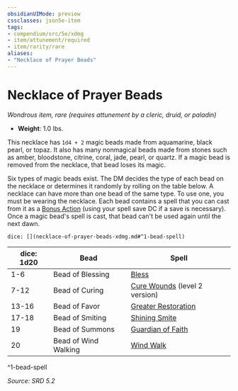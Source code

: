 ```yaml
---
obsidianUIMode: preview
cssclasses: json5e-item
tags:
- compendium/src/5e/xdmg
- item/attunement/required
- item/rarity/rare
aliases: 
- "Necklace of Prayer Beads"
---
```

# Necklace of Prayer Beads
*Wondrous item, rare (requires attunement by a cleric, druid, or paladin)*  

- **Weight**: 1.0 lbs.

This necklace has `1d4 + 2` magic beads made from aquamarine, black pearl, or topaz. It also has many nonmagical beads made from stones such as amber, bloodstone, citrine, coral, jade, pearl, or quartz. If a magic bead is removed from the necklace, that bead loses its magic.

Six types of magic beads exist. The DM decides the type of each bead on the necklace or determines it randomly by rolling on the table below. A necklace can have more than one bead of the same type. To use one, you must be wearing the necklace. Each bead contains a spell that you can cast from it as a [Bonus Action](rules/variant-rules/bonus-action-xphb.md) (using your spell save DC if a save is necessary). Once a magic bead's spell is cast, that bead can't be used again until the next dawn.

`dice: [](necklace-of-prayer-beads-xdmg.md#^1-bead-spell)`

| dice: 1d20 | Bead | Spell |
|------------|------|-------|
| 1-6 | Bead of Blessing | [Bless](compendium/spells/bless-xphb.md) |
| 7-12 | Bead of Curing | [Cure Wounds](compendium/spells/cure-wounds-xphb.md) (level 2 version) |
| 13-16 | Bead of Favor | [Greater Restoration](compendium/spells/greater-restoration-xphb.md) |
| 17-18 | Bead of Smiting | [Shining Smite](compendium/spells/shining-smite-xphb.md) |
| 19 | Bead of Summons | [Guardian of Faith](compendium/spells/guardian-of-faith-xphb.md) |
| 20 | Bead of Wind Walking | [Wind Walk](compendium/spells/wind-walk-xphb.md) |
^1-bead-spell

*Source: SRD 5.2*